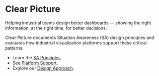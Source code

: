 # Clear Picture

Helping industrial teams design better dashboards — showing the right information, at the right time, for better decisions.

Clear Picture documents Situation Awareness (SA) design principles and evaluates how industrial visualization platforms support these critical patterns.

- Learn the [SA Principles](sa-principles/index).
- See [Platform Support](platform-support/sa-principles-support).
- Explore our [Design Approach](design-approach/introduction).



